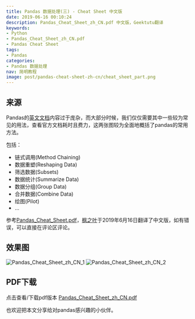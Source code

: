 ```yaml
---
title: Pandas 数据处理(三) - Cheat Sheet 中文版
date: 2019-06-16 00:10:24
description: Pandas_Cheat_Sheet_zh_CN.pdf 中文版，Geektutu翻译
keywords:
- Python
- Pandas_Cheat_Sheet_zh_CN.pdf
- Pandas Cheat Sheet
tags:
- Pandas
categories: 
- Pandas 数据处理
nav: 简明教程
image: post/pandas-cheat-sheet-zh-cn/cheat_sheet_part.png
---
```


## 来源

Pandas的[英文文档](https://pandas.pydata.org/pandas-docs/stable/)内容过于庞杂，而大部分时候，我们仅仅需要其中一些较为常见的用法，查看官方文档耗时且费力，这两张图较为全面地概括了pandas的常用方法。

包括：

- 链式调用(Method Chaining)
- 数据重塑(Reshaping Data)
- 筛选数据(Subsets)
- 数据统计(Summarize Data)
- 数据分组(Group Data)
- 合并数据(Combine Data)
- 绘图(Pilot)
- ...

参考[Pandas_Cheat_Sheet.pdf](https://pandas.pydata.org/Pandas_Cheat_Sheet.pdf)，[枫之叶](https://github.com/geektutu)于2019年6月16日翻译了中文版，如有错误，可以直接在评论区评论。

## 效果图

![Pandas_Cheat_Sheet_zh_CN_1](pandas-cheat-sheet-zh-cn/1.webp)
![Pandas_Cheat_Sheet_zh_CN_2](pandas-cheat-sheet-zh-cn/2.webp)

## PDF下载

点击查看/下载pdf版本 [Pandas_Cheat_Sheet_zh_CN.pdf](pandas-cheat-sheet-zh-cn/Pandas_Cheat_Sheet_zh_CN.pdf)

也欢迎把本文分享给对pandas感兴趣的小伙伴。
